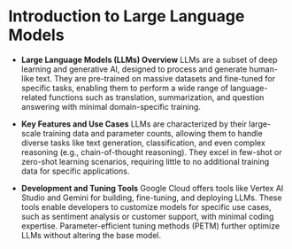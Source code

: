 # Introduction to Large Language Models
- **Large Language Models (LLMs) Overview** LLMs are a subset of deep learning and generative AI, designed to process and generate human-like text. They are pre-trained on massive datasets and fine-tuned for specific tasks, enabling them to perform a wide range of language-related functions such as translation, summarization, and question answering with minimal domain-specific training.

- **Key Features and Use Cases** LLMs are characterized by their large-scale training data and parameter counts, allowing them to handle diverse tasks like text generation, classification, and even complex reasoning (e.g., chain-of-thought reasoning). They excel in few-shot or zero-shot learning scenarios, requiring little to no additional training data for specific applications.

- **Development and Tuning Tools** Google Cloud offers tools like Vertex AI Studio and Gemini for building, fine-tuning, and deploying LLMs. These tools enable developers to customize models for specific use cases, such as sentiment analysis or customer support, with minimal coding expertise. Parameter-efficient tuning methods (PETM) further optimize LLMs without altering the base model.